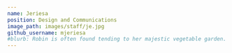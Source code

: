 ```yaml
---
name: Jeriesa
position: Design and Communications
image_path: images/staff/je.jpg
github_username: mjeriesa
#blurb: Robin is often found tending to her majestic vegetable garden.
---
```

